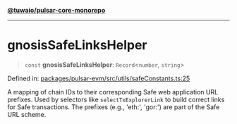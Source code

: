 [**@tuwaio/pulsar-core-monorepo**](../../../README.md)

***

# gnosisSafeLinksHelper

> `const` **gnosisSafeLinksHelper**: `Record`\<`number`, `string`\>

Defined in: [packages/pulsar-evm/src/utils/safeConstants.ts:25](https://github.com/TuwaIO/pulsar-core/blob/44f872c8f9b5fcd7d79be45723669fe08a279bbb/packages/pulsar-evm/src/utils/safeConstants.ts#L25)

A mapping of chain IDs to their corresponding Safe web application URL prefixes.
Used by selectors like `selectTxExplorerLink` to build correct links for Safe transactions.
The prefixes (e.g., 'eth:', 'gor:') are part of the Safe URL scheme.
